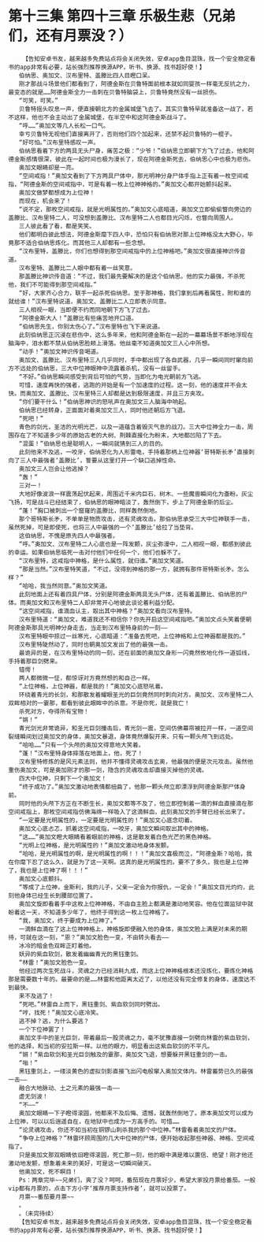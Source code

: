 # 第十三集 第四十三章 乐极生悲（兄弟们，还有月票没？）
        【告知安卓书友，越来越多免费站点将会关闭失效，安卓app鱼目混珠，找一个安全稳定看书的app非常有必要，站长强烈推荐换源APP，听书、换源、找书超好使！】
       伯纳思、奥加文、汉布里特、盖滕比四人目瞪口呆。
       刚才那战斗场景他们都看到了，阿德金斯在贝鲁特面前根本就如同婴孩一样毫无反抗之力，最变态的就是……阿德金斯全力一击刺在贝鲁特脑袋上，贝鲁特竟然没有一丝损伤。
       “可笑，可笑。”
       贝鲁特摇头叹息一声，便直接朝北方的金属城堡飞去了。其实贝鲁特早就准备这一战了，若不这样，他也不会主动出了金属城堡，在半空中和这阿德金斯战斗了。
       “呼……”奥加文等几人长松一口气。
       幸亏贝鲁特无视他们直接离开了，否则他们四个加起来，还禁不起贝鲁特的一棍子。
       “好可怕。”汉布里特感叹一声。
       伯纳思看着下方的两具无头尸身，痛苦之极：“少爷！”伯纳思立即朝下方飞了过去，他和阿德金斯感情很深，彼此在一起时间也极为漫长了，现在阿德金斯死去，伯纳思心中也极为悲伤。
       奥加文眼睛却是一亮。
       “空间戒指！”奥加文看到了下方两具尸体中，那光明神分身尸体手指上正有着一枚空间戒指，“阿德金斯的空间戒指中，可是有着一枚上位神神格的。”奥加文心都开始颤抖起来。
       奥加文做梦都想成为上位神！
       而现在，机会来了！
       “说不定，那枚空间戒指，就是光明属性的。”奥加文心底暗道，奥加文立即偷偷瞥向旁边的盖滕比、汉布里特二人，可没想到盖滕比、汉布里特二人也都目光闪烁，也瞥向周围人。
       三人彼此看了看，都是笑笑。
       他们都明白彼此想法，阿德金斯麾下四人中，恐怕只有伯纳思对那上位神格没太大野心，毕竟那不适合伯纳思炼化。而其他三人却都有一些念想。
       “汉布里特，盖滕比，你们也想得到那空间戒指中的上位神格吧。”奥加文很直接神识传音道。
       汉布里特、盖滕比二人眼中都有着一丝笑意。
       那盖滕比神识传音道：“不过，我们最先要解决的是这个伯纳思。他的实力最强，不杀死他，我们不可能得到那空间戒指。”
       “好，大家齐心合力，联手一起杀死伯纳思。至于那神格，我们拿到后再看属性，附和谁的就给谁！”汉布里特说道，奥加文、盖滕比二人立即表示同意。
       三人相视一眼，当即便不约而同地朝下方飞了过去。
       “阿德金斯大人！”盖滕比有些痛苦地开口道。
       “伯纳思先生，你别太伤心了。”汉布里特也飞下来说道。
       此刻伯纳思正沉浸在悲伤中，这么多年来，他和阿德金斯在一起的一幕幕场景不断地浮现在脑海中，泪水都不禁从伯纳思脸颊上滑落。他丝毫不知道奥加文三人心中所想。
       “动手！”奥加文神识传音喝道。
       奥加文、盖滕比、汉布里特三人几乎同时，手中都出现了各自武器，几乎一瞬间同时窜向前方不远处的伯纳思，三大中位神眼神中流露着杀机，没有一丝留手。
       “不好。”伯纳思瞬间感受到背后可怕的气势，当即化为电光朝前方飞逃。
       可惜，速度再快的强者，逃跑的开始是有一个加速度的过程。这一刻，他的速度并不会太快。而奥加文、盖滕比、汉布里特三人却都是达到极限速度，并且三方夹攻。
       “你们要干什么！”伯纳思神识的怒吼声在奥加文三人脑海中响起。
       伯纳思已经转身，正面面对着奥加文三人，同时他还朝后方飞退。
       “死吧！”
       青色的剑光，圣洁的光明光芒，以及一道蕴含着毁灭气息的战刀。三大中位神全力一击，周围存在了不知道多少年的原始古老的大树、荆棘直接化为粉末，大地都凹陷了下去。
       “混蛋！”伯纳思也是聪明人，一瞬间就猜到三人的目的。
       此刻他来不及逃，一咬牙，伯纳思化为人形雷电，手持着那柄上位神器‘哥特斯长矛’直接刺向了三人中最强者‘盖滕比’，誓要从这里打开一个缺口逃掉性命。
       奥加文三人岂会让他逃掉？
       “轰！”
       三对一！
       大地好像波浪一样震荡起伏起来，周围近千米内巨石、树木、一些魔兽瞬间化为齑粉。灰尘飞扬，可是战斗已经结束了，伯纳思的眼神暗淡了，轰然倒下，步上了阿德金斯的后尘。
       “蓬！”胸口被刺出一个窟窿的盖滕比，同样轰然倒地。
       那个哥特斯长矛，不单单是物质攻击，还有灵魂攻击。那伯纳思承受三大中位神联手一击，虽然死掉，可是即使死，也将三人中最强的一个‘盖滕比’给拉了当垫背。
       这伯纳思，不愧是原先四人中最强者。
       “呼。”奥加文、汉布里特二人心底也是一阵发颤，灰尘弥漫中，二人相视一眼，都感到彼此的幸运。如果伯纳思临死一击对付他们中任何一个，他们也躲不了。
       “汉布里特，这戒指中神格，是什么属性，就归谁。”奥加文笑道。
       “那是当然。”汉布里特笑道，“不过，没得到神格的那一方，就拥有那件哥特斯长矛。怎么样？”
       “哈哈，我当然同意。”奥加文笑道。
       此刻地面上还有着四具尸体，分别是阿德金斯两具无头尸体，还有着盖滕比、伯纳思的尸体。而奥加文和汉布里特二人却非常开心地彼此谈论着利益分配。
       “这空间戒指，谁滴血认主，取出其中神格？”奥加文看向汉布里特。
       汉布里特道：“奥加文，难道我还不相信你？你先开启这空间戒指吧。”奥加文点头笑着便朝阿德金斯那具光明神分身走去，当走到汉布里特身前的一刻——
       汉布里特眼中掠过一丝寒光，心底暗道：“准备去死吧，上位神格和上位神器都是我的。”
       汉布里特陡然动了，同时也朝奥加文发出了他的最强一击。
       最诡异的是，在汉布里特动的同一刻，还在前面的奥加文身形一闪竟然攸地化作一道弧线，手持着那巨剑劈来。
       错愕！
       两人都微微一怔，都惊讶对方竟然想的和自己一样。
       “上位神格，上位神器，都是我的！”奥加文心底怒吼着。
       环绕着青光的长剑，和那散发着耀眼圣光的巨剑竟然同时刺向对方。奥加文、汉布里特二人双眸相对的一霎那，都看到彼此眼眸中的杀意。不是你死，就是我亡！
       杀死对方，夺得所有宝物！
       “锵！”
       青光剑光非常诡异，和圣光巨剑撞击后，青光剑一震，空间仿佛幕帘被拉开一样，一道空间裂缝瞬间划过奥加文的身体，奥加文暴退，身体竟然爆裂开来，只有一颗头颅飞到远处。
       “哈哈……”只有一个头颅的奥加文得意地大笑着。
       “蓬！”汉布里特身体摔落在地面上，他，死了！
       汉布里特修炼的是风元素法则，他并不懂得灵魂攻击玄奥，他最强的便是次元攻击。虽然他重伤奥加文，可是奥加刚才的那一剑，隐含的灵魂攻击却直接灭掉他的灵魂。
       四大中位神，只剩下一个奥加文！
       “终于成功了。”奥加文激动地表情都扭曲了，他那一颗头颅立即漂浮到阿德金斯那尸体身前。
       同时他的头颅下方正在不断生长，奥加文都等不及了，他立即控制着一滴的鲜血直接滴在那空间戒指上，那枚空间戒指仿佛海绵一样吸入了这滴鲜血，此刻奥加文的手臂已经长出来了。
       “一定要是光明属性的，一定要是光明属性的！”奥加文心底念叨着。
       奥加文心底忐忑，抓着这空间戒指，一咬牙，奥加文瞬间取出其中的神格。
       “这……”奥加文瞪大眼睛看着眼前的神格，这是散发着白色光芒的黑色神格。
       “光明上位神格，是光明属性的！”奥加文激动地身体发颤。
       “哈哈，是光明属性的啊，是光明属性的啊！！！”奥加文喜极而泣，“阿德金斯？哈哈，我在你麾下忍了这么久，就是为了这一天啊。这真的是光明属性的。要不了多久，我也是上位神了，我也是上位神了啊！！！”
       奥加文心底颤抖。
       “等成了上位神，金斯利，我的儿子，父亲一定会为你报仇，一定会！”奥加文目光灼灼，此刻他身体已经生长到腰部位置了。
       奥加文旋即看着手中这枚上位神神格，不由自主脸上都满是激动地笑容。他在位面监狱中就盼着这一天，不知道多少年了，他终于得到这一枚上位神格了。
       “我，奥加文，终于要成为上位神了。”
       一滴鲜血滴在了这上位神神格上，神格旋即便融入他的身体，奥加文脸上满是对未来的期待，可就在这一刻，“恩？”奥加文脸色一变，不由转头看去——
       冰冷的暗金色双眸正盯着他。
       妖异的紫血软剑，散发着幽幽青光的黑钰重剑。
       “林雷！”奥加文脸色一变。
       他经过两次生死战斗，灵魂之力已经消耗九成，而这上位神神格根本还没炼化，要炼化神格那是需要数十年的。最要命的是……林雷和他距离太近了，以他还没有完全修复的身体，速度达不到最快。
       来不及逃了！
       “死吧。”林雷自上而下，黑钰重剑、紫血软剑同时劈出。
       “哼，找死！”奥加文心底冷笑。
       逃不掉？逃，为什么要逃？
       一个下位神罢了！
       奥加文手中的圣光巨剑，带着最后一股灵魂之力，毫不犹豫直接一剑劈向林雷的紫血软剑，他的选择，和当初的安拉斯一样。以他的眼力，明显看出这紫血软剑的不平凡。
       “锵！”紫血软剑和圣光巨剑触及的霎那，奥加文飞退，想要躲开黑钰重剑的一击。
       “嗡！”
       黑钰重剑上，一缕淡黄色的虚拟剑影直接飞出闪电般窜入奥加文体内。林雷蓄势已久的最强一击——
       融合大地脉动、土之元素的最强一击——
       虚无剑波！
       “不——”
       奥加文眼睛一下子瞪得滚圆，他都来不及后悔、遗憾，就轰然倒地了。原本奥加文可以成为上位神，可以以后逍遥自在，在地狱中也成为一方高手的。可惜……
       “论灵魂攻击，你还不如当初在铜锣山刺杀我的那个中位神。”林雷看着奥加文的尸体。
       “争夺上位神格？”林雷环顾周围的几大中位神的尸体，便开始收起那些神器、神格、空间戒指了。
       只是奥加文那双眼睛依旧瞪得滚圆，死亡那一刻，他的眼中满是难以置信、绝望！刚才他还激动地发颤，想象着未来的美好，可是这一切瞬间破灭。
       他奥加文，死不瞑目！
       Ps：两章完毕~~兄弟们，爽了没？呵呵，番茄现在月票好少，希望大家投月票给番茄。一般vip都有月票的，点击下方小字‘推荐月票支持作者’，就可以投票了。
       月票~~番茄要月票~~
       。
       。（未完待续）
       【告知安卓书友，越来越多免费站点将会关闭失效，安卓app鱼目混珠，找一个安全稳定看书的app非常有必要，站长强烈推荐换源APP，听书、换源、找书超好使！】